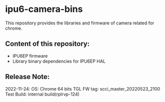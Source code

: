 # ipu6-camera-bins

This repository provides the libraries and firmware of camera related for chrome.

## Content of this repository:
* IPU6EP firmware
* Library binary dependencies for IPU6EP HAL

## Release Note:
2022-11-24:
OS:           Chrome 64 bits
TGL FW tag:   scci_master_20220523_2100
Test Build:   internal build(rplrvp-124)
